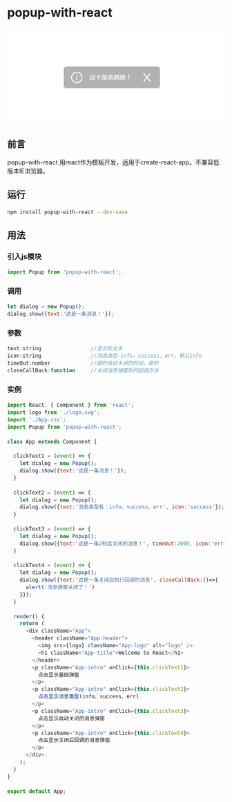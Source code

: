 # popup-with-react

![popup-with-react](https://raw.githubusercontent.com/dengtongyu/popup-with-react/master/res/popup-with-react.png) 

## 前言
popup-with-react 用react作为模板开发，适用于create-react-app。不兼容低版本IE浏览器。

## 运行
```sh
npm install popup-with-react --dev-save
```

## 用法

### 引入js模块
```js
import Popup from 'popup-with-react';
```

### 调用
```js
let dialog = new Popup();
dialog.show({text:'这是一条消息！'});
```

### 参数
```js
text:string                //显示的文本
icon:string                //消息类型-info，success，err，默认info
timeOut:number             //超时自动关闭的时间，毫秒
closeCallBack:function     //关闭消息弹窗后的回调方法
```

### 实例
```js
import React, { Component } from 'react';
import logo from './logo.svg';
import './App.css';
import Popup from 'popup-with-react';

class App extends Component {

  clickText1 = (event) => {
    let dialog = new Popup();
    dialog.show({text:'这是一条消息！'});
  }

  clickText2 = (event) => {
    let dialog = new Popup();
    dialog.show({text:'消息类型有：info、success、err', icon:'success'});
  }

  clickText3 = (event) => {
    let dialog = new Popup();
    dialog.show({text:'这是一条2秒后关闭的消息！', timeOut:2000, icon:'err'});
  }

  clickText4 = (event) => {
    let dialog = new Popup();
    dialog.show({text:'这是一条关闭后执行回调的消息', closeCallBack:()=>{
      alert('消息弹窗关闭了！')
    }});
  }

  render() {
    return (
      <div className="App">
        <header className="App-header">
          <img src={logo} className="App-logo" alt="logo" />
          <h1 className="App-title">Welcome to React</h1>
        </header>
        <p className="App-intro" onClick={this.clickText1}>
          点击显示基础弹窗
        </p>
        <p className="App-intro" onClick={this.clickText2}>
          点击显示消息类型(info、success、err)
        </p>
        <p className="App-intro" onClick={this.clickText3}>
          点击显示自动关闭的消息弹窗
        </p>
        <p className="App-intro" onClick={this.clickText4}>
          点击显示关闭后回调的消息弹窗
        </p>
      </div>
    );
  }
}

export default App;
```
